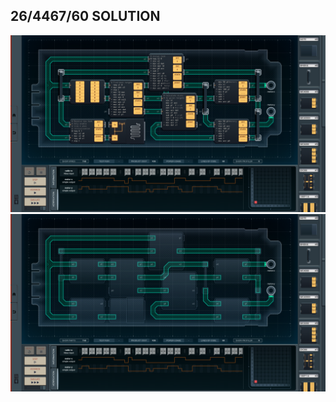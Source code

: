 26/4467/60 SOLUTION
-------------------

![screenshot0](https://github.com/shiawasenahikari/Shenzhen-IO-Solutions/blob/master/bonus-3113-aquatic-harvesting-robot/screenshot0.png)
![screenshot0-wires](https://github.com/shiawasenahikari/Shenzhen-IO-Solutions/blob/master/bonus-3113-aquatic-harvesting-robot/screenshot0-wires.png)
